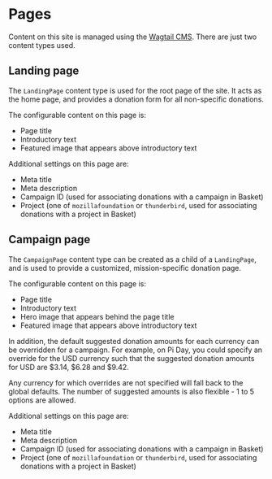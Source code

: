 # Pages

Content on this site is managed using the [Wagtail CMS](https://wagtail.io).
There are just two content types used.

## Landing page

The `LandingPage` content type is used for the root page of the site. It acts
as the home page, and provides a donation form for all non-specific donations.

The configurable content on this page is:

- Page title
- Introductory text
- Featured image that appears above introductory text

Additional settings on this page are:

- Meta title
- Meta description
- Campaign ID (used for associating donations with a campaign in Basket)
- Project (one of `mozillafoundation` or `thunderbird`, used for associating donations with a project in Basket)

## Campaign page

The `CampaignPage` content type can be created as a child of a `LandingPage`,
and is used to provide a customized, mission-specific donation page.

The configurable content on this page is:

- Page title
- Introductory text
- Hero image that appears behind the page title
- Featured image that appears above introductory text

In addition, the default suggested donation amounts for each currency can be
overridden for a campaign. For example, on Pi Day, you could specify an override
for the USD currency such that the suggested donation amounts for USD are $3.14,
$6.28 and $9.42.

Any currency for which overrides are not specified will fall back to the global
defaults. The number of suggested amounts is also flexible - 1 to 5 options are
allowed.

Additional settings on this page are:

- Meta title
- Meta description
- Campaign ID (used for associating donations with a campaign in Basket)
- Project (one of `mozillafoundation` or `thunderbird`, used for associating donations with a project in Basket)
